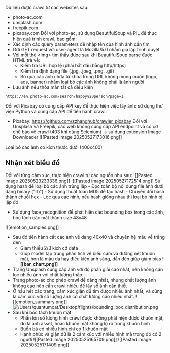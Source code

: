 Dữ liệu được crawl từ các websites sau:
- photo-ac.com
- unsplash.com
- freepik.com
- pixabay.com
Đối với photo-ac, sử dụng BeautifulSoup và PIL để thực hiện quá trình crawl, bao gồm:
- Xác định các query parameters để nhập tên của hình ảnh cần tìm
- Gửi GET request với user-agent là Mozilla/5.0 nhằm giả lặp trình duyệt
- Với mỗi thẻ \<img> tìm thấy được sau khi BeautifulSoup parse được HTML trả về:
	- Kiểm tra URL hợp lệ (phải bắt đầu bằng http/https)
	- Kiểm tra định dạng file (.jpg, .jpeg, .png, .gif)
	- Bỏ qua các ảnh chứa từ khóa trong URL không mong muốn (logo, ads, banner) nhằm loại bỏ các ảnh không phải là ảnh người
- Lưu ảnh nếu thỏa mãn tất cả điều kiện
```
https://en.photo-ac.com/search/happy%20person?page=1
```
Đối với Pixabay có cung cấp API key để thực hiện việc lấy ảnh: sử dụng thư viện Python và cung cấp API để tiến hành crawl.
- Pixabay: https://github.com/zzhanghub/crawler_pixabay
Đối với Unsplash và Freepik, các web không cung cấp API endpoint và có cơ chế bảo vệ crawl (403 khi dùng Selenium) -> sử dụng extension Image Downloader
![[Pasted image 20250527173016.png]]

Loại bỏ các ảnh có kích thước dưới (400x400)
## Nhận xét biểu đồ
Đối với từng cảm xúc, thực hiện crawl từ các nguồn như sau:
![[Pasted image 20250523233336.png]]
![[Pasted image 20250527172514.png]]
Sử dụng hash để loại bỏ các ảnh trùng lặp
	- Đọc toàn bộ nội dung file ảnh dưới dạng binary ("rb")
	- Sử dụng thuật toán MD5 để tạo hash
	- Chuyển đổi hash thành chuỗi hex
	- Lọc qua các hình, nếu hash giống nhau thì loại bỏ hình bị lặp đó
- Sử dụng face_recognition để phát hiện các bounding box trong các ảnh, bóc tách các mặt thành size 48x48

![[emotion_samples.png]]
- Sau đó tiến hành cắt các ảnh về dạng 40x40 và chuyển hệ màu về trắng đen
	- Giảm thiểu 2/3 kích cỡ data
	- Giúp model tập trung phân tích về biểu cảm và đường nét khuôn mặt, hơn là màu da hay điều kiện ánh sáng, dẫn đến giúp giảm bias
**![[bar_chart.png]]**
- Trang Unsplash cung cấp ảnh với độ phân giải cao nhất, nên không cần lọc nhiều ảnh với chất lượng thấp.
- Trang photo-ac cho phép crawl dễ dàng nhất, nhưng chất lượng ảnh không cao nên cần crawl nhiều để lấy số ảnh cần thiết
- Ở hầu hết các trang, cảm xúc giận dữ tìm được nhiều ảnh nhất, và cũng là cảm xúc với số lượng ảnh có chất lượng cao nhiều nhất.
![[emotion_summary.png]]
![/Users/quantumcat/Desktop/flights/bounding_box_distribution.png](file:///Users/quantumcat/Desktop/flights/bounding_box_distribution.png)
- Sau khi bóc tách khuôn mặt
	- Phần lớn số lượng hỉnh crawl được không phát hiện được khuôn mặt, do là ảnh asset, hoặc khuôn mặt không lộ rõ trong khuôn hình
	- Buồn bã có nhiều hình chỉ có 1 khuôn mặt
	- Hạnh phúc và giận dữ là 2 cảm xúc với nhiều hình mà trong đó có 2 người
![[Pasted image 20250525165709.png]]
![[Pasted image 20250525171409.png]]



